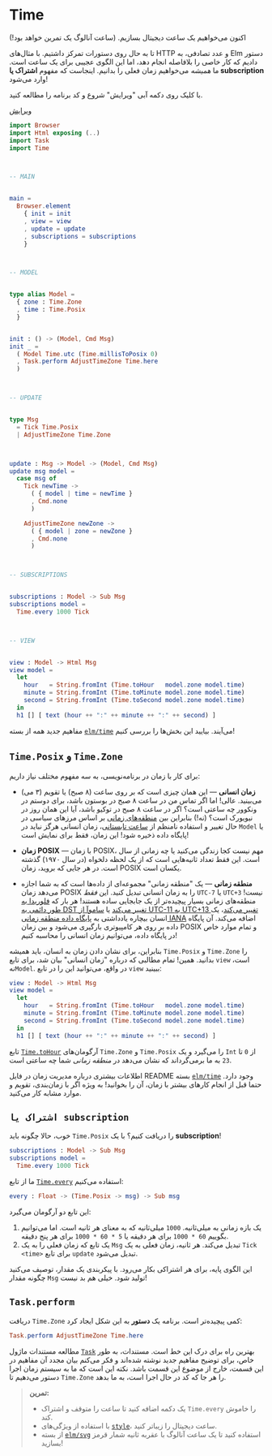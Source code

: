 # Time

اکنون می‌خواهیم یک ساعت دیجیتال بسازیم. (ساعت آنالوگ یک تمرین خواهد بود!)

تا به حال روی دستورات تمرکز داشتیم. با مثال‌های HTTP و عدد تصادفی، به Elm دستور دادیم که کار خاصی را بلافاصله انجام دهد، اما این الگوی عجیبی برای یک ساعت است. ما _همیشه_ می‌خواهیم زمان فعلی را بدانیم. اینجاست که مفهوم **اشتراک یا subscription** وارد می‌شود!

با کلیک روی دکمه آبی "ویرایش" شروع و کد برنامه را مطالعه کنید.

<div class="edit-link"><a href="https://elm-lang.org/examples/time">ویرایش</a></div>

```elm
import Browser
import Html exposing (..)
import Task
import Time



-- MAIN


main =
  Browser.element
    { init = init
    , view = view
    , update = update
    , subscriptions = subscriptions
    }



-- MODEL


type alias Model =
  { zone : Time.Zone
  , time : Time.Posix
  }


init : () -> (Model, Cmd Msg)
init _ =
  ( Model Time.utc (Time.millisToPosix 0)
  , Task.perform AdjustTimeZone Time.here
  )



-- UPDATE


type Msg
  = Tick Time.Posix
  | AdjustTimeZone Time.Zone



update : Msg -> Model -> (Model, Cmd Msg)
update msg model =
  case msg of
    Tick newTime ->
      ( { model | time = newTime }
      , Cmd.none
      )

    AdjustTimeZone newZone ->
      ( { model | zone = newZone }
      , Cmd.none
      )



-- SUBSCRIPTIONS


subscriptions : Model -> Sub Msg
subscriptions model =
  Time.every 1000 Tick



-- VIEW


view : Model -> Html Msg
view model =
  let
    hour   = String.fromInt (Time.toHour   model.zone model.time)
    minute = String.fromInt (Time.toMinute model.zone model.time)
    second = String.fromInt (Time.toSecond model.zone model.time)
  in
  h1 [] [ text (hour ++ ":" ++ minute ++ ":" ++ second) ]
```

مفاهیم جدید همه از بسته [`elm/time`][time] می‌آیند. بیایید این بخش‌ها را بررسی کنیم!

[time]: https://package.elm-lang.org/packages/elm/time/latest/

## `Time.Posix` و `Time.Zone`

برای کار با زمان در برنامه‌نویسی، به سه مفهوم مختلف نیاز داریم:

- **زمان انسانی** &mdash; این همان چیزی است که بر روی ساعت (۸ صبح) یا تقویم (۳ می) می‌بینید. عالی! اما اگر تماس من در ساعت ۸ صبح در بوستون باشد، برای دوستم در ونکوور چه ساعتی است؟ اگر در ساعت ۸ صبح در توکیو باشد، آیا این همان روز در نیویورک است؟ (نه!) بنابراین بین [منطقه‌های زمانی][tz] بر اساس مرزهای سیاسی در حال تغییر و استفاده نامنظم از [ساعت تابستانی][dst]، زمان انسانی هرگز نباید در `Model` یا پایگاه داده ذخیره شود! این زمان، فقط برای نمایش است!

- **زمان POSIX** &mdash; با زمان POSIX، مهم نیست کجا زندگی می‌کنید یا چه زمانی از سال است. این فقط تعداد ثانیه‌هایی است که از یک لحظه دلخواه (در سال ۱۹۷۰) گذشته است. در هر جایی که بروید، زمان POSIX یکسان است.

- **منطقه زمانی** &mdash; یک "منطقه زمانی" مجموعه‌ای از داده‌ها است که به شما اجازه می‌دهد زمان POSIX را به زمان انسانی تبدیل کنید. این _فقط_ `UTC-7` یا `UTC+3` نیست! منطقه‌های زمانی بسیار پیچیده‌تر از یک جابجایی ساده هستند! هر بار که [فلوریدا به طور دائمی به DST تغییر می‌کند][florida] یا [ساموآ از UTC-11 به UTC+13 تغییر می‌کند][samoa]، یک انسان بیچاره یادداشتی به [پایگاه داده منطقه زمانی IANA][iana] اضافه می‌کند. آن پایگاه داده بر روی هر کامپیوتری بارگیری می‌شود و بین زمان POSIX و تمام موارد خاص در پایگاه داده، می‌توانیم زمان انسانی را محاسبه کنیم!

بنابراین، برای نشان دادن زمان به انسان، باید همیشه `Time.Posix` و `Time.Zone` را بدانید. همین! تمام مطالبی که درباره "زمان انسانی" بیان شد، برای تابع `view` است، نه`Model`. در واقع، می‌توانید این را در تابع `view` ببینید:

```elm
view : Model -> Html Msg
view model =
  let
    hour   = String.fromInt (Time.toHour   model.zone model.time)
    minute = String.fromInt (Time.toMinute model.zone model.time)
    second = String.fromInt (Time.toSecond model.zone model.time)
  in
  h1 [] [ text (hour ++ ":" ++ minute ++ ":" ++ second) ]
```

تابع [`Time.toHour`][toHour] آرگومان‌های `Time.Zone` و `Time.Posix` را می‌گیرد و یک `Int` از `0` تا `23` به ما برمی‌گرداند که نشان می‌دهد در _منطقه زمانی_ شما چه ساعتی است.

اطلاعات بیشتری درباره مدیریت زمان در فایل README بسته [`elm/time`][time] وجود دارد. حتما قبل از انجام کارهای بیشتر با زمان، آن را بخوانید! به ویژه اگر با زمان‌بندی، تقویم و موارد مشابه کار می‌کنید.

[tz]: https://en.wikipedia.org/wiki/Time_zone  
[dst]: https://en.wikipedia.org/wiki/Daylight_saving_time  
[iana]: https://en.wikipedia.org/wiki/IANA_time_zone_database  
[samoa]: https://en.wikipedia.org/wiki/Time_in_Samoa  
[florida]: https://www.npr.org/sections/thetwo-way/2018/03/08/591925587/  
[toHour]: https://package.elm-lang.org/packages/elm/time/latest/Time#toHour

## `اشتراک یا subscription`

خوب، حالا چگونه باید `Time.Posix` را دریافت کنیم؟ با یک **subscription**!

```elm
subscriptions : Model -> Sub Msg
subscriptions model =
  Time.every 1000 Tick
```

ما از تابع [`Time.every`][every] استفاده می‌کنیم:

[every]: https://package.elm-lang.org/packages/elm/time/latest/Time#every

```elm
every : Float -> (Time.Posix -> msg) -> Sub msg
```

این تابع دو آرگومان می‌گیرد:

1. یک بازه زمانی به میلی‌ثانیه. `1000` میلی‌ثانیه که به معنای هر ثانیه است. اما می‌توانیم بگوییم `60 * 1000` برای هر دقیقه یا `5 * 60 * 1000` برای هر پنج دقیقه.
2. یک تابع که زمان فعلی را به یک `Msg` تبدیل می‌کند. هر ثانیه، زمان فعلی به یک `Tick <time>` برای تابع `update` تبدیل می‌شود.

این الگوی پایه، برای هر اشتراکی بکار می‌رود. با پیکربندی یک مقدار، توصیف می‌کنید چگونه مقدار `Msg` تولید شود. خیلی هم بد نیست!

## `Task.perform`

دریافت `Time.Zone` کمی پیچیده‌تر است. برنامه یک **دستور** به این شکل ایجاد کرد:

```elm
Task.perform AdjustTimeZone Time.here
```

مطالعه مستندات ماژول [`Task`][task] بهترین راه برای درک این خط است. مستندات، به طور خاص، برای توضیح مفاهیم جدید نوشته شده‌اند و فکر می‌کنم بیان مجدد آن مفاهیم در این قسمت، خارج از موضوع این قسمت باشد. نکته این است که ما به سیستم زمان اجرا دستور می‌دهیم تا `Time.Zone` را هر جا که کد در حال اجرا است، به ما بدهد.

[utc]: https://package.elm-lang.org/packages/elm/time/latest/Time#utc  
[task]: https://package.elm-lang.org/packages/elm/core/latest/Task

> **تمرین:**
>
> - یک دکمه اضافه کنید تا ساعت را متوقف و اشتراک `Time.every` را خاموش کند.
> - با استفاده از ویژگی‌های [`style`][style]، ساعت دیجیتال را زیباتر کنید.
> - از بسته [`elm/svg`][svg] استفاده کنید تا یک ساعت آنالوگ با عقربه ثانیه شمار قرمز بسازید!

[style]: https://package.elm-lang.org/packages/elm/html/latest/Html-Attributes#style  
[svg]: https://package.elm-lang.org/packages/elm/svg/latest/